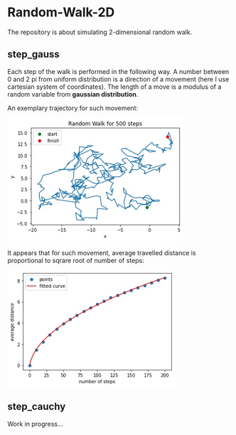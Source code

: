 # Random-Walk-2D
The repository is about simulating 2-dimensional random walk.

## step_gauss
Each step of the walk is performed in the following way. A number between 0 and 2 pi from uniform distribution is a direction of a movement (here I use cartesian system of coordinates). The length of a move is a modulus of a random variable from **gaussian distribution**.

An exemplary trajectory for such movement:

![walk_ex](example_walk.jpg)

It appears that for such movement, average travelled distance is proportional to sqrare root of number of steps:

![fit](sqrt.jpg)


## step_cauchy
Work in progress...
